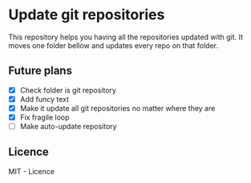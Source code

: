 # Update git repositories

This repository helps you having all the repositories updated with git. It moves one folder bellow and updates every repo on that folder.

## Future plans

* [x] Check folder is git repository
* [x] Add funcy text
* [x] Make it update all git repositories no matter where they are
* [x] Fix fragile loop
* [ ] Make auto-update repository

## Licence

MIT - Licence
